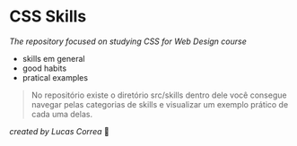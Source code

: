 # CSS Skills

_The repository focused on studying CSS for Web Design course_

- skills em general 
- good habits
- pratical examples

> No repositório existe o 
> diretório src/skills dentro dele você 
> consegue navegar pelas categorias de skills 
> e visualizar um exemplo prático de cada 
> uma delas.

_created by Lucas Correa_ 🔐